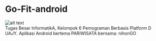 # Go-Fit-android
![alt text](https://github.com/Winsdtrom5/Go-Fit-android/blob/master/app/src/main/res/drawable/logo.png?raw=true)<br/>
Tugas Besar InformatikA, Kelompok 6 Pemograman Berbasis Platform D UAJY. Aplikasi Android bertema PARIWISATA bernama: nihonGO
